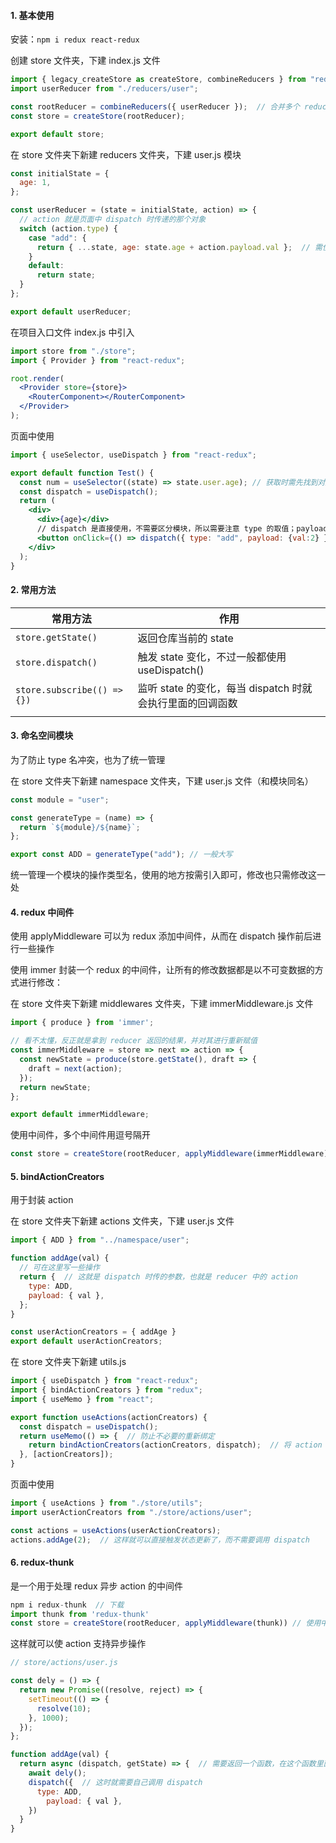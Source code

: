 #### 1. 基本使用

安装：`npm i redux react-redux`

创建 store 文件夹，下建 index.js 文件

```jsx
import { legacy_createStore as createStore, combineReducers } from "redux";
import userReducer from "./reducers/user"; 

const rootReducer = combineReducers({ userReducer });  // 合并多个 reducer ，从而实现模块化
const store = createStore(rootReducer);

export default store;
```

在 store 文件夹下新建 reducers 文件夹，下建 user.js 模块

```jsx
const initialState = {
  age: 1,
};

const userReducer = (state = initialState, action) => {
  // action 就是页面中 dispatch 时传递的那个对象
  switch (action.type) {
    case "add": {
      return { ...state, age: state.age + action.payload.val };  // 需使用不可变数据的方式修改
    }
    default:
      return state;
  }
};

export default userReducer;
```

在项目入口文件 index.js 中引入

```jsx
import store from "./store";
import { Provider } from "react-redux";

root.render(
  <Provider store={store}>
    <RouterComponent></RouterComponent>
  </Provider>
);
```

页面中使用

```jsx
import { useSelector, useDispatch } from "react-redux";

export default function Test() {
  const num = useSelector((state) => state.user.age); // 获取时需先找到对应的模块
  const dispatch = useDispatch();
  return (
    <div>
      <div>{age}</div>
      // dispatch 是直接使用，不需要区分模块，所以需要注意 type 的取值；payload 为其他参数
      <button onClick={() => dispatch({ type: "add", payload: {val:2} })}>age+2</button>
    </div>
  );
}

```



#### 2. 常用方法

| 常用方法                    | 作用                                                      |
| --------------------------- | --------------------------------------------------------- |
| `store.getState()`          | 返回仓库当前的 state                                      |
| `store.dispatch()`          | 触发 state 变化，不过一般都使用 useDispatch()             |
| `store.subscribe(() => {})` | 监听 state 的变化，每当 dispatch 时就会执行里面的回调函数 |
|                             |                                                           |



#### 3. 命名空间模块

为了防止 type 名冲突，也为了统一管理

在 store 文件夹下新建 namespace 文件夹，下建 user.js 文件（和模块同名）

```jsx
const module = "user";

const generateType = (name) => {
  return `${module}/${name}`;
};

export const ADD = generateType("add"); // 一般大写
```

统一管理一个模块的操作类型名，使用的地方按需引入即可，修改也只需修改这一处



#### 4. redux 中间件

使用 applyMiddleware 可以为 redux 添加中间件，从而在 dispatch 操作前后进行一些操作

使用 immer 封装一个 redux 的中间件，让所有的修改数据都是以不可变数据的方式进行修改：

在 store 文件夹下新建 middlewares 文件夹，下建 immerMiddleware.js 文件

```jsx
import { produce } from 'immer';

// 看不太懂，反正就是拿到 reducer 返回的结果，并对其进行重新赋值
const immerMiddleware = store => next => action => {
  const newState = produce(store.getState(), draft => {
    draft = next(action);
  });
  return newState;
};

export default immerMiddleware;
```

使用中间件，多个中间件用逗号隔开

```jsx
const store = createStore(rootReducer, applyMiddleware(immerMiddleware))
```



#### 5. bindActionCreators 

用于封装 action 

在 store 文件夹下新建 actions 文件夹，下建 user.js 文件

```jsx
import { ADD } from "../namespace/user";

function addAge(val) {
  // 可在这里写一些操作
  return {  // 这就是 dispatch 时传的参数，也就是 reducer 中的 action
    type: ADD,
    payload: { val },
  };
}

const userActionCreators = { addAge }
export default userActionCreators;
```

在 store 文件夹下新建 utils.js

```jsx
import { useDispatch } from "react-redux";
import { bindActionCreators } from "redux";
import { useMemo } from "react";

export function useActions(actionCreators) {
  const dispatch = useDispatch();
  return useMemo(() => {  // 防止不必要的重新绑定
    return bindActionCreators(actionCreators, dispatch);  // 将 action 与 diapatch 绑定
  }, [actionCreators]);
}
```

页面中使用

```jsx
import { useActions } from "./store/utils";
import userActionCreators from "./store/actions/user";

const actions = useActions(userActionCreators);
actions.addAge(2);  // 这样就可以直接触发状态更新了，而不需要调用 dispatch 
```



#### 6. redux-thunk

是一个用于处理 redux 异步 action 的中间件

```jsx
npm i redux-thunk  // 下载
import thunk from 'redux-thunk'
const store = createStore(rootReducer, applyMiddleware(thunk)) // 使用中间件
```

这样就可以使 action 支持异步操作

```jsx
// store/actions/user.js

const dely = () => {
  return new Promise((resolve, reject) => {
    setTimeout(() => {
      resolve(10);
    }, 1000);
  });
};

function addAge(val) {
  return async (dispatch, getState) => {  // 需要返回一个函数，在这个函数里面可以进行异步操作
    await dely();
    dispatch({  // 这时就需要自己调用 dispatch 
      type: ADD,
    	payload: { val },
    })
  }
}
```



